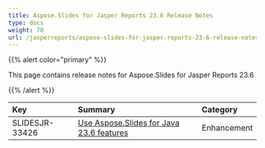```yaml
---
title: Aspose.Slides for Jasper Reports 23.6 Release Notes
type: docs
weight: 70
url: /jasperreports/aspose-slides-for-jasper-reports-23-6-release-notes/
---
```


{{% alert color="primary" %}} 

This page contains release notes for Aspose.Slides for Jasper Reports 23.6

{{% /alert %}} 

|**Key**|**Summary**|**Category**|
| :- | :- | :- |
|SLIDESJR-33426|[Use Aspose.Slides for Java 23.6 features](/slides/java/aspose-slides-for-java-23-6-release-notes/)|Enhancement|